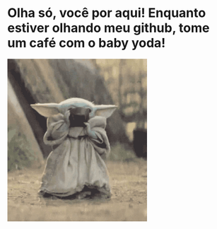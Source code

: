<h1>Olha só, você por aqui! Enquanto estiver olhando meu github, tome um café com o baby yoda! </h1>
<img src="tenor.gif" alt="">